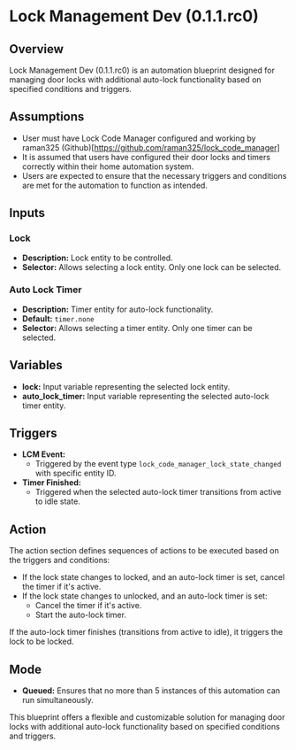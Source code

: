 # Lock Management Dev (0.1.1.rc0)

## Overview

Lock Management Dev (0.1.1.rc0) is an automation blueprint designed for managing door locks with additional auto-lock functionality based on specified conditions and triggers.

## Assumptions


- User must have Lock Code Manager configured and working by raman325 (Github)[https://github.com/raman325/lock_code_manager]
- It is assumed that users have configured their door locks and timers correctly within their home automation system.
- Users are expected to ensure that the necessary triggers and conditions are met for the automation to function as intended.

## Inputs

### Lock

- **Description:** Lock entity to be controlled.
- **Selector:** Allows selecting a lock entity. Only one lock can be selected.

### Auto Lock Timer

- **Description:** Timer entity for auto-lock functionality.
- **Default:** `timer.none`
- **Selector:** Allows selecting a timer entity. Only one timer can be selected.

## Variables

- **lock:** Input variable representing the selected lock entity.
- **auto_lock_timer:** Input variable representing the selected auto-lock timer entity.

## Triggers

- **LCM Event:**
  - Triggered by the event type `lock_code_manager_lock_state_changed` with specific entity ID.
- **Timer Finished:**
  - Triggered when the selected auto-lock timer transitions from active to idle state.

## Action

The action section defines sequences of actions to be executed based on the triggers and conditions:

- If the lock state changes to locked, and an auto-lock timer is set, cancel the timer if it's active.
- If the lock state changes to unlocked, and an auto-lock timer is set:
  - Cancel the timer if it's active.
  - Start the auto-lock timer.

If the auto-lock timer finishes (transitions from active to idle), it triggers the lock to be locked.

## Mode

- **Queued:** Ensures that no more than 5 instances of this automation can run simultaneously.

This blueprint offers a flexible and customizable solution for managing door locks with additional auto-lock functionality based on specified conditions and triggers.
